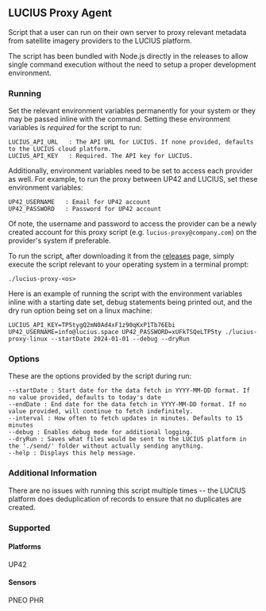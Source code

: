## LUCIUS Proxy Agent

Script that a user can run on their own server to proxy relevant metadata from satellite imagery providers to the LUCIUS platform.

The script has been bundled with Node.js directly in the releases to allow single command execution without the need to setup a proper development environment.

### Running

Set the relevant environment variables permanently for your system or they may be passed inline with the command. Setting these environment variables is _required_ for the script to run:

```
LUCIUS_API_URL   : The API URL for LUCIUS. If none provided, defaults to the LUCIUS cloud platform.
LUCIUS_API_KEY   : Required. The API key for LUCIUS.
```

Additionally, environment variables need to be set to access each provider as well. For example, to run the proxy between UP42 and LUCIUS, set these environment variables:

```
UP42_USERNAME   : Email for UP42 account
UP42_PASSWORD   : Password for UP42 account
```

Of note, the username and password to access the provider can be a newly created account for this proxy script (e.g. `lucius-proxy@company.com`) on the provider's system if preferable.

To run the script, after downloading it from the [releases](https://github.com/lucius-space/proxy-agent/releases) page, simply execute the script relevant to your operating system in a terminal prompt:

```
./lucius-proxy-<os>
```

Here is an example of running the script with the environment variables inline with a starting date set, debug statements being printed out, and the dry run option being set on a linux machine:

```
LUCIUS_API_KEY=TP5tygQ2mN0Ad4xF1z90qKxP1Tb76Ebi UP42_USERNAME=info@lucius.space UP42_PASSWORD=xUFkTSQeLTP5ty ./lucius-proxy-linux --startDate 2024-01-01 --debug --dryRun
```

### Options

These are the options provided by the script during run:

```
--startDate : Start date for the data fetch in YYYY-MM-DD format. If no value provided, defaults to today's date
--endDate : End date for the data fetch in YYYY-MM-DD format. If no value provided, will continue to fetch indefinitely.
--interval : How often to fetch updates in minutes. Defaults to 15 minutes
--debug : Enables debug mode for additional logging.
--dryRun : Saves what files would be sent to the LUCIUS platform in the './send/' folder without actually sending anything.
--help : Displays this help message.
```

### Additional Information

There are no issues with running this script multiple times -- the LUCIUS platform does deduplication of records to ensure that no duplicates are created.

### Supported

#### Platforms

UP42

#### Sensors

PNEO
PHR
